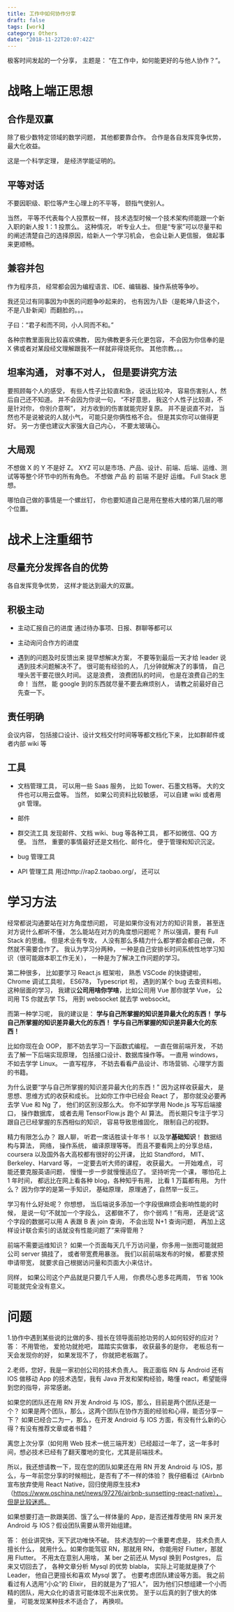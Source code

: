 ```yaml
---
title: 工作中如何协作分享
draft: false
tags: [work]
category: Others
date: "2018-11-22T20:07:42Z"
---
```


极客时间发起的一个分享， 主题是： “在工作中，如何能更好的与他人协作？”。

<!-- more -->

# 战略上端正思想

## 合作是双赢

除了极少数特定领域的数学问题， 其他都要靠合作。 合作是各自发挥竞争优势， 最大化收益。

这是一个科学定理， 是经济学能证明的。

## 平等对话

不要因职级、职位等产生心理上的不平等， 颐指气使别人。

当然， 平等不代表每个人投票权一样， 技术选型时候一个技术架构师能跟一个新入职的新人按 1：1 投票么。 这种情况， 听专业人士。 但是“专家”可以尽量平和的阐述清楚自己的选择原因，给新人一个学习机会， 也会让新人更信服， 做起事来更顺畅。

## 兼容并包

作为程序员， 经常都会因为编程语言、IDE、编辑器、操作系统等争吵。

我还见过有同事因为中医的问题争吵起来的， 也有因为八卦（是乾坤八卦这个， 不是八卦新闻）而翻脸的。。。

子曰：“君子和而不同，小人同而不和。”

各种宗教里面我比较喜欢佛教， 因为佛教更多元化更包容， 不会因为你信奉的是 X 佛或者对某段经文理解跟我不一样就非得烧死你。 其他宗教。。。

## 坦率沟通， 对事不对人， 但是要讲究方法

要照顾每个人的感受， 有些人性子比较直和急， 说话比较冲， 容易伤害别人，然后自己还不知道。 并不会因为你说一句， “不好意思， 我这个人性子比较直，不是针对你， 你别介意啊”， 对方收到的伤害就能完好复原。 并不是说直不对， 当然也不是说被说的人就小气， 可能只是你俩性格不合。 但是其实你可以做得更好。 另一方便也建议大家强大自己内心， 不要太玻璃心。

## 大局观

不想做 X 的 Y 不是好 Z。 XYZ 可以是市场、产品、设计、前端、后端、运维、测试等等整个环节中的所有角色。
不想做 产品 的 前端 不是好 运维。
Full Stack 思想。

哪怕自己做的事情是一个螺丝钉， 你也要知道自己是用在整栋大楼的第几层的哪个位置。

# 战术上注重细节

## 尽量充分发挥各自的优势

各自发挥竞争优势， 这样才能达到最大的双赢。

## 积极主动

- 主动汇报自己的进度
  通过待办事项、日报、群聊等都可以

- 主动询问合作方的进度

- 遇到的问题及时反馈出来
  提早想解决方案， 不要等到最后一天才给 leader 说遇到技术问题解决不了。 很可能有经验的人， 几分钟就解决了的事情， 自己埋头苦干要花很久时间。 这是浪费， 浪费团队的时间， 也是在浪费自己的生命！ 当然， 能 google 到的东西就尽量不要去麻烦别人， 请教之前最好自己先查一下。

## 责任明确

会议内容， 包括接口设计、设计文档交付时间等等都文档化下来， 比如群邮件或者内部 wiki 等

## 工具

- 文档管理工具， 可以用一些 Saas 服务， 比如 Tower、石墨文档等。 大的文件也可以用云盘等。 当然， 如果公司资料比较敏感， 可以自建 wiki 或者用 git 管理。

- 邮件

- 群交流工具
  发现邮件、文档 wiki、bug 等各种工具， 都不如微信、QQ 方便。 当然， 重要的事情最好还是文档化、邮件化， 便于管理和知识沉淀。

- bug 管理工具

- API 管理工具
  用过http://rap2.taobao.org/， 还可以

# 学习方法

经常都说沟通要站在对方角度想问题， 可是如果你没有对方的知识背景， 甚至连对方说什么都听不懂， 怎么能站在对方的角度想问题呢？ 所以强调，要有 Full Stack 的思维。
但是术业有专攻， 人没有那么多精力什么都学都会都自己做， 不然就不需要合作了。 我认为学习分两种， 一种是自己安排长时间系统性地学习知识（很可能跟本职工作无关）， 一种是为了解决工作问题的学习。

第二种很多， 比如要学习 React.js 框架啦， 熟悉 VSCode 的快捷键啦， Chrome 调试工具啦， ES678， Typescript 啦， 遇到的某个 bug 去查资料啦。 这种层面的学习， 我建议**公司用啥你学啥**，比如公司用 Vue 那你就学 Vue， 公司用 TS 你就去学 TS， 用到 websocket 就去学 websockt。

而第一种学习呢， 我的建议是：
**学与自己所掌握的知识差异最大化的东西！**
**学与自己所掌握的知识差异最大化的东西！**
**学与自己所掌握的知识差异最大化的东西！**

比如你现在会 OOP， 那不妨去学习一下函数式编程。 一直在做前端开发， 不妨去了解一下后端实现原理， 包括接口设计、数据库操作等。 一直用 windows， 不如去学学 Linux。 一直写程序， 不妨去看看产品设计、市场营销、心理学方面的书籍。

为什么说要“学与自己所掌握的知识差异最大化的东西！” 因为这样收获最大， 是思想、思维方式的收获和成长。
比如你工作中已经会 React 了， 那你就没必要再去学 Vue 和 Ng 了， 他们的区别没那么大。 你不如学学用 Node.js 写写后端接口， 操作数据库， 或者去用 TensorFlow.js 跑个 AI 算法。 而长期只专注于学习跟自己已经掌握的东西相似的知识， 容易导致思维固化， 限制自己的视野。

精力有限怎么办？ 跟人聊， 听君一席话胜读十年书！ 以及学**基础知识**！ 数据结构与算法， 网络， 操作系统， 编译原理等等。 而且不要看网上的分享总结， coursera 以及国外各大高校都有很好的公开课， 比如 Standford， MIT、 Berkeley、Harvard 等， 一定要去听大师的课程， 收获最大。 一开始难点， 可能还要克服英语问题， 慢慢一步一步就慢慢适应了。 坚持听完一个课， 哪怕花上 1 年时间， 都远比在网上看各种 blog，各种知乎有用， 比看 1 万篇都有用。 为什么？ 因为你学的是第一手知识， 基础原理， 原理通了，自然举一反三。

学习有什么好处呢？ 你想想， 当后端说多添加一个字段很麻烦会影响性能的时候， 是说一句“不就加一个字段么， 这都做不了， 你个弱鸡！”有用， 还是说“这个字段的数据可以用 A 表跟 B 表 join 查询， 不会出现 N+1 查询问题， 再加上这样设计联合索引的话就没有性能问题了”来得管用？

前端不需要运维知识？ 如果一个页面每天几千万访问量，你多用一张图可能就把公司 server 搞挂了， 或者带宽费用暴涨。 我们以前前端发布的时候， 都要求预申请带宽， 就要求自己根据访问量和页面大小来估计。

同样， 如果公司这个产品就是只要几千人用， 你费尽心思多花两周， 节省 100k 可能就完全没有意义。

# 问题

1.协作中遇到某些说的比做的多、擅长在领导面前抢功劳的人如何较好的应对？
答： 不用管他， 爱抢功就抢吧， 踏踏实实做事， 收获最多的是你， 老板总有一天会发现你的好， 如果发现不了， 你就把老板踹了。

2.老师，您好，我是一家初创公司的技术负责人。
我正面临 RN 与 Android 还有 IOS 做移动 App 的技术选型，我有 Java 开发和架构经验，略懂 react，希望能得到您的指导，非常感谢。

如果您的团队还在用 RN 开发 Android 与 IOS，那么，目前是两个团队还是一个？
如果是两个团队，那么，这两个团队在协作方面的经验和心得，能否分享一下？
如果已经合二为一，那么，在开发 Android 与 IOS 方面，有没有什么新的心得？有没有推荐文章或者书籍？

离您上次分享（如何用 Web 技术一统三端开发）已经超过一年了，这一年多时间，想必技术已经有了翻天覆地的变化，尤其是前端技术。

所以，我还想请教一下，现在您的团队如果还在用 RN 开发 Android 与 IOS，那么，与一年前您分享的时候相比，是否有了不一样的体验？
我仔细看过《Airbnb 宣布放弃使用 React Native，回归使用原生技术》（https://www.oschina.net/news/97276/airbnb-sunsetting-react-native），但是比较迷惑。

如果想要打造一款跟美团、饿了么一样体量的 App，是否还推荐使用 RN 来开发 Android 与 IOS？假设团队需要从零开始组建。

答： 创业讲究快，天下武功唯快不破。 技术选型的一个重要考虑是， 技术负责人擅长什么， 就用什么。如果你能驾驭 RN，那就用 RN， 你能用好 Flutter，那就用 Flutter。 不用太在意别人用啥， 某 ber 之前还从 Mysql 换到 Postgres， 后来又切回去了， 各种文章分析 Mysql 的优势 blabla， 实际上可能就是换了个 Leader， 他自己更擅长和喜欢 Mysql 罢了。 也要考虑团队建设等方面。 我之前看过有人选用“小众”的 Elixir， 目的就是为了“招人”， 因为他们只想组建一个小而精的团队，用大众化的语言可能体现不出来优势。 至于以后真的到了很大的体量， 可能发现某种技术不适合了， 再换呗。
